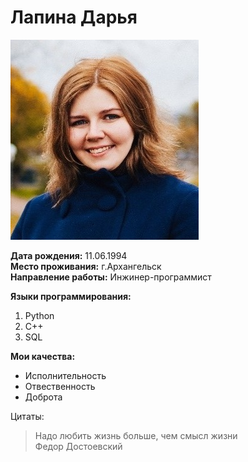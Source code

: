 # Лапина Дарья

![Фото](Foto.jpg)

**Дата рождения:** 11.06.1994  
**Место проживания:** г.Архангельск  
**Направление работы:** Инжинер-программист  

**Языки программирования:**
1. Python
2. C++
3. SQL

**Мои качества:**
  * Исполнительность
  * Отвественность
  * Доброта

Цитаты:
>Надо любить жизнь больше, чем смысл жизни  
>Федор Достоевский


